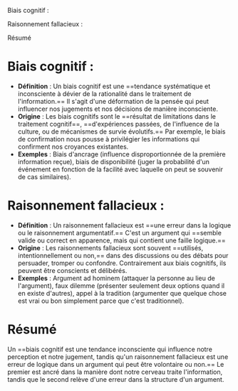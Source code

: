 Biais cognitif :

Raisonnement fallacieux :

Résumé

# **Biais cognitif** :

- **Définition** : Un biais cognitif est une ==tendance systématique et inconsciente à dévier de la rationalité dans le traitement de l'information.== Il s'agit d'une déformation de la pensée qui peut influencer nos jugements et nos décisions de manière inconsciente.
- **Origine** : Les biais cognitifs sont le ==résultat de limitations dans le traitement cognitif==, ==d'expériences passées, de l'influence de la culture, ou de mécanismes de survie évolutifs.== Par exemple, le biais de confirmation nous pousse à privilégier les informations qui confirment nos croyances existantes.
- **Exemples** : Biais d'ancrage (influence disproportionnée de la première information reçue), biais de disponibilité (juger la probabilité d'un événement en fonction de la facilité avec laquelle on peut se souvenir de cas similaires).

# **Raisonnement fallacieux** :

- **Définition** : Un raisonnement fallacieux est ==une erreur dans la logique ou le raisonnement argumentatif.== C'est un argument qui ==semble valide ou correct en apparence, mais qui contient une faille logique.==
- **Origine** : Les raisonnements fallacieux sont souvent ==utilisés, intentionnellement ou non,== dans des discussions ou des débats pour persuader, tromper ou confondre. Contrairement aux biais cognitifs, ils peuvent être conscients et délibérés.
- **Exemples** : Argument ad hominem (attaquer la personne au lieu de l'argument), faux dilemme (présenter seulement deux options quand il en existe d'autres), appel à la tradition (argumenter que quelque chose est vrai ou bon simplement parce que c'est traditionnel).

# Résumé

Un ==biais cognitif est une tendance inconsciente qui influence notre perception et notre jugement, tandis qu'un raisonnement fallacieux est une erreur de logique dans un argument qui peut être volontaire ou non.== Le premier est ancré dans la manière dont notre cerveau traite l'information, tandis que le second relève d'une erreur dans la structure d'un argument.